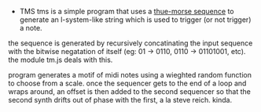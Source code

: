 * TMS
tms is a simple program that uses a [thue-morse sequence] to generate an l-system-like string which is used to trigger (or not trigger) a note.

the sequence is generated by recursively concatinating the input sequence with the bitwise negatation of itself (eg: 01 -> 0110, 0110 -> 01101001, etc). the module tm.js deals with this.

program generates a motif of midi notes using a wieghted random function to choose from a scale. once the sequencer gets to the end of a loop and wraps around, an offset is then added to the second sequencer so that the second synth drifts out of phase with the first, a la steve reich. kinda.

[thue-morse sequence]: http://wikipedia.org/thue-morse-sequence